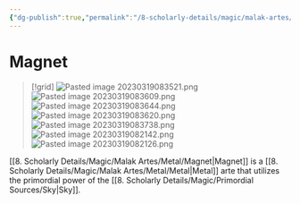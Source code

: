 ```yaml
---
{"dg-publish":true,"permalink":"/8-scholarly-details/magic/malak-artes/metal/magnet/","noteIcon":""}
---
```


# Magnet

>[!grid]
>![Pasted image 20230319083521.png](/img/user/x.%20Assets/Attachments/Pasted%20image%2020230319083521.png)
>![Pasted image 20230319083609.png](/img/user/x.%20Assets/Attachments/Pasted%20image%2020230319083609.png)
>![Pasted image 20230319083644.png](/img/user/x.%20Assets/Attachments/Pasted%20image%2020230319083644.png)
>![Pasted image 20230319083620.png](/img/user/x.%20Assets/Attachments/Pasted%20image%2020230319083620.png)
>![Pasted image 20230319083738.png](/img/user/x.%20Assets/Attachments/Pasted%20image%2020230319083738.png)
>![Pasted image 20230319082142.png](/img/user/x.%20Assets/Attachments/Pasted%20image%2020230319082142.png)
>![Pasted image 20230319082126.png](/img/user/x.%20Assets/Attachments/Pasted%20image%2020230319082126.png)

[[8. Scholarly Details/Magic/Malak Artes/Metal/Magnet\|Magnet]] is a [[8. Scholarly Details/Magic/Malak Artes/Metal/Metal\|Metal]] arte that utilizes the primordial power of the [[8. Scholarly Details/Magic/Primordial Sources/Sky\|Sky]].